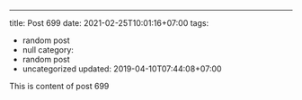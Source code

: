 ---
title: Post 699
date: 2021-02-25T10:01:16+07:00
tags:
  - random post
  - null
category:
  - random post
  - uncategorized
updated: 2019-04-10T07:44:08+07:00

This is content of post 699